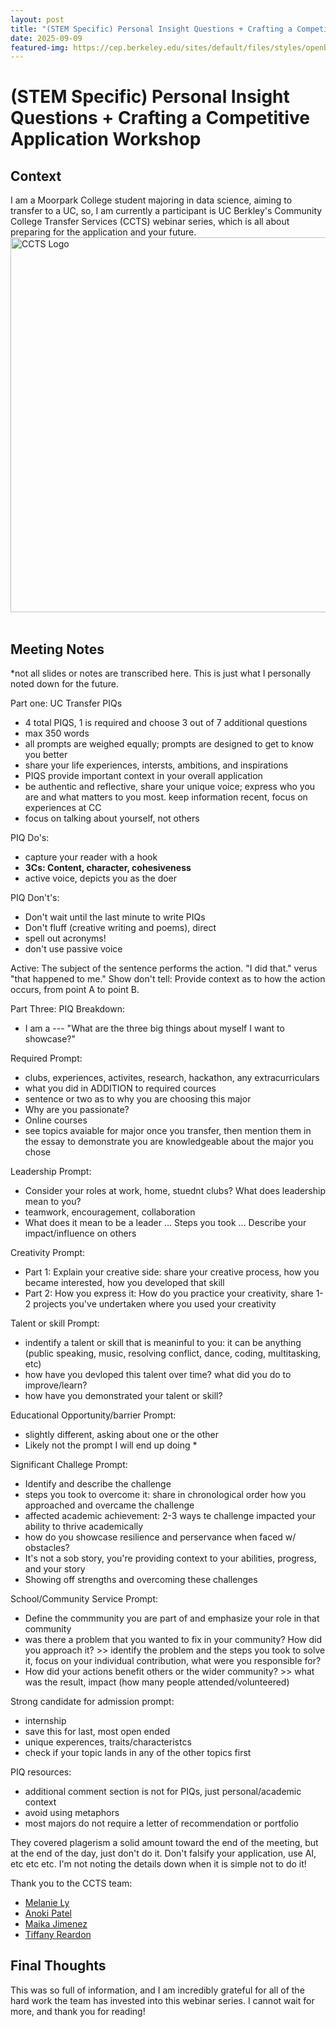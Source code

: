 ```yaml
---
layout: post
title: "(STEM Specific) Personal Insight Questions + Crafting a Competitive Application Workshop"
date: 2025-09-09
featured-img: https://cep.berkeley.edu/sites/default/files/styles/openberkeley_image_full/public/general/logo_ccts2020.png?itok=tgA-tZN-&timestamp=1631654577
---
```

# (STEM Specific) Personal Insight Questions + Crafting a Competitive Application Workshop

## Context
I am a Moorpark College student majoring in data science, aiming to transfer to a UC, so, I am currently a participant is UC Berkley's Community College Transfer Services (CCTS) webinar series, which is all about preparing for the application and your future. 
<img src="https://cep.berkeley.edu/sites/default/files/styles/openberkeley_image_full/public/general/logo_ccts2020.png?itok=tgA-tZN-&timestamp=1631654577" width="600" alt="CCTS Logo"/>  <br><br>

## Meeting Notes
*not all slides or notes are transcribed here. This is just what I personally noted down for the future. 

Part one: UC Transfer PIQs
- 4 total PIQS, 1 is required and choose 3 out of 7 additional questions
- max 350 words
- all prompts are weighed equally; prompts are designed to get to know you better
- share your life experiences, intersts, ambitions, and inspirations
- PIQS provide important context in your overall application
- be authentic and reflective, share your unique voice; express who you are and what matters to you most. keep information recent, focus on experiences at CC
- focus on talking about yourself, not others

PIQ Do's:
- capture your reader with a hook
- **3Cs: Content, character, cohesiveness**
- active voice, depicts you as the doer

PIQ Don't's:
- Don't wait until the last minute to write PIQs
- Don't fluff (creative writing and poems), direct
- spell out acronyms!
- don't use passive voice

Active: The subject of the sentence performs the action. "I did that." verus "that happened to me."
Show don't tell: Provide context as to how the action occurs, from point A to point B. 

Part Three: PIQ Breakdown:
- I am a --- "What are the three big things about myself I want to showcase?"

Required Prompt: 
- clubs, experiences, activites, research, hackathon, any extracurriculars
- what you did in ADDITION to required cources
- sentence or two as to why you are choosing this major
- Why are you passionate?
- Online courses
- see topics avaiable for major once you transfer, then mention them in the essay to demonstrate you are knowledgeable about the major you chose

Leadership Prompt:
- Consider your roles at work, home, stuednt clubs? What does leadership mean to you?
- teamwork, encouragement, collaboration
- What does it mean to be a leader ... Steps you took ... Describe your impact/influence on others

Creativity Prompt:
- Part 1: Explain your creative side: share your creative process, how you became interested, how you developed that skill
- Part 2: How you express it: How do you practice your creativity, share 1-2 projects you've undertaken where you used your creativity

Talent or skill Prompt:
- indentify a talent or skill that is meaninful to you: it can be anything (public speaking, music, resolving conflict, dance, coding, multitasking, etc)
- how have you devloped this talent over time? what did you do to improve/learn?
- how have you demonstrated your talent or skill? 

Educational Opportunity/barrier Prompt:
- slightly different, asking about one or the other
- Likely not the prompt I will end up doing *

Significant Challege Prompt:
- Identify and describe the challenge
- steps you took to overcome it: share in chronological order how you approached and overcame the challenge
- affected academic achievement: 2-3 ways te challenge impacted your ability to thrive academically
- how do you showcase resilience and perservance when faced w/ obstacles?
- It's not a sob story, you're providing context to your abilities, progress, and your story
- Showing off strengths and overcoming these challenges

School/Community Service Prompt:
- Define the commmunity you are part of and emphasize your role in that community
- was there a problem that you wanted to fix in your community? How did you approach it? >> identify the problem and the steps you took to solve it, focus on your individual contribution, what were you responsible for?
- How did your actions benefit others or the wider community? >> what was the result, impact (how many people attended/volunteered)

Strong candidate for admission prompt:
- internship
- save this for last, most open ended
- unique experences, traits/characteristcs
- check if your topic lands in any of the other topics first

PIQ resources:
- additional comment section is not for PIQs, just personal/academic context
- avoid using metaphors
- most majors do not require a letter of recommendation or portfolio

They covered plagerism a solid amount toward the end of the meeting, but at the end of the day, just don't do it. Don't falsify your application, use AI, etc etc etc. I'm not noting the details down when it is simple not to do it!

Thank you to the CCTS team:
- [Melanie Ly](https://www.linkedin.com/in/melanie-l-7a1337178/)
- [Anoki Patel](https://www.linkedin.com/in/anokhi-pats/)
- [Maika Jimenez](https://www.linkedin.com/in/maika-jimenez-909465186/)
- [Tiffany Reardon](https://www.linkedin.com/in/tiffany-reardon/)


## Final Thoughts
This was so full of information, and I am incredibly grateful for all of the hard work the team has invested into this webinar series. I cannot wait for more, and thank you for reading!
